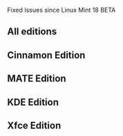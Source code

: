 Fixed Issues since Linux Mint 18 BETA

All editions
------------

Cinnamon Edition
----------------

MATE Edition
------------

KDE Edition
-----------

Xfce Edition
------------
